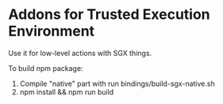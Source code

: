 Addons for Trusted Execution Environment
========================================

Use it for low-level actions with SGX things.

To build npm package:
1. Compile "native" part with run bindings/build-sgx-native.sh
2. npm install && npm run build
